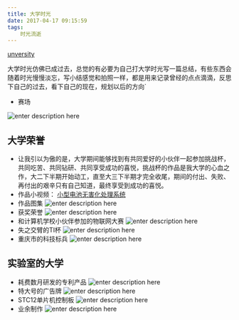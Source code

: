 ```yaml
---
title: 大学时光
date: 2017-04-17 09:15:59
tags:
	时光流逝
---
```


[unversity](http://oimqf80rv.bkt.clouddn.com/university.jpg)


大学时光仿佛已成过去，总觉的有必要为自己打大学时光写一篇总结，有些东西会随着时光慢慢淡忘，写小结感觉和拍照一样，都是用来记录曾经的点点滴滴，反思下自己的过去，看下自己的现在，规划以后的方向`

<!-- more -->

 - 赛场

![enter description here][1]

## 大学荣誉

 - 让我引以为傲的是，大学期间能够找到有共同爱好的小伙伴一起参加挑战杯，共同吃苦、共同钻研、共同享受成功的喜悦，挑战杯的作品是我大学的心血之作，大二下半期开始动工，直至大三下半期才完全收尾，期间的付出、失败、再付出的艰辛只有自己知道，最终享受到成功的喜悦。
 - 作品小视频： [小型电池无害化处理系统][2]
 - 作品图集
![enter description here][3]
 - 获奖荣誉
![enter description here][4]
 - 和计算机学校小伙伴参加的物联网大赛
![enter description here][5]
 - 失之交臂的TI杯
![enter description here][6]
 - 重庆市的科技标兵
![enter description here][7]

## 实验室的大学

 - 耗费数月研发的专利产品
![enter description here][8]
 - 特大号的广告牌
![enter description here][9]
 - STC12单片机控制板
![enter description here][10]
 - 业余制作
![enter description here][11]


  [1]: http://oimqf80rv.bkt.clouddn.com/1492395456795.jpg "大学时光 - 000.jpg"
  [2]: http://ojiqvr961.bkt.clouddn.com/001%20-%20%E5%B0%8F%E5%9E%8B%E7%94%B5%E6%B1%A0%E6%97%A0%E5%AE%B3%E5%8C%96%E5%A4%84%E7%90%86%E7%B3%BB%E7%BB%9F.flv
  [3]: http://oimqf80rv.bkt.clouddn.com/%E5%A4%A7%E5%AD%A6%E6%97%B6%E5%85%89%20-%20001.jpg "大学时光 - 001.jpg"
  [4]: http://oimqf80rv.bkt.clouddn.com/%E5%A4%A7%E5%AD%A6%E6%97%B6%E5%85%89%20-%20002.jpg "大学时光 - 002.jpg"
  [5]: http://oimqf80rv.bkt.clouddn.com/1492395209532.jpg "大学时光 - 003.jpg"
  [6]: http://oimqf80rv.bkt.clouddn.com/1492395209664.jpg "大学时光 - 004.jpg"
  [7]: http://oimqf80rv.bkt.clouddn.com/1492395458494.jpg "大学时光 - 005.jpg"
  [8]: http://oimqf80rv.bkt.clouddn.com/1492395209723.jpg "大学时光 - 006.jpg"
  [9]: http://oimqf80rv.bkt.clouddn.com/1492395209112.jpg "大学时光 - 007.jpg"
  [10]: http://oimqf80rv.bkt.clouddn.com/1492395315270.jpg "大学时光 - 008.jpg"
  [11]: http://oimqf80rv.bkt.clouddn.com/1492395209702.jpg "大学时光 - 009.jpg"
